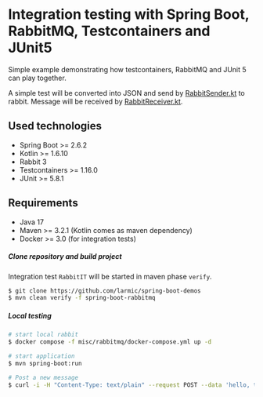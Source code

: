 # Integration testing with Spring Boot, RabbitMQ, Testcontainers and JUnit5

Simple example demonstrating how testcontainers, RabbitMQ and JUnit 5 can play together.

A simple test will be converted into JSON and send by [RabbitSender.kt](src/main/kotlin/de/larmic/rabbitmq/service/RabbitSender.kt) to rabbit.
Message will be received by [RabbitReceiver.kt](src/main/kotlin/de/larmic/rabbitmq/service/RabbitReceiver.kt).

## Used technologies

* Spring Boot >= 2.6.2
* Kotlin >= 1.6.10
* Rabbit 3
* Testcontainers >= 1.16.0
* JUnit >= 5.8.1

## Requirements

* Java 17
* Maven >= 3.2.1 (Kotlin comes as maven dependency)
* Docker >= 3.0 (for integration tests)

##### Clone repository and build project

Integration test ```RabbitIT``` will be started in maven phase ```verify```.

```sh
$ git clone https://github.com/larmic/spring-boot-demos
$ mvn clean verify -f spring-boot-rabbitmq
```

##### Local testing

```sh
# start local rabbit
$ docker compose -f misc/rabbitmq/docker-compose.yml up -d

# start application
$ mvn spring-boot:run

# Post a new message
$ curl -i -H "Content-Type: text/plain" --request POST --data 'hello, this is a rabbit message!' http://localhost:8080/
```
